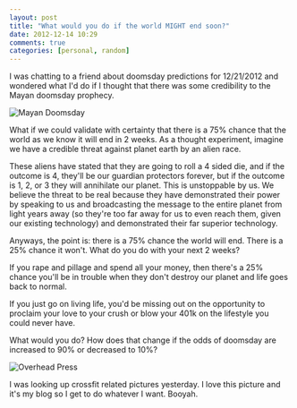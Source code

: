 ```yaml
---
layout: post
title: "What would you do if the world MIGHT end soon?"
date: 2012-12-14 10:29
comments: true
categories: [personal, random]
---
```

I was chatting to a friend about doomsday predictions for 12/21/2012 and wondered what I'd do if I thought that there was some credibility to the Mayan doomsday prophecy.

![Mayan Doomsday](/images/mayan_doomsday.png)

What if we could validate with certainty that there is a 75% chance that the world as we know it will end in 2 weeks.  As a thought experiment, imagine we have a credible threat against planet earth by an alien race.

These aliens have stated that they are going to roll a 4 sided die, and if the outcome is 4, they'll be our guardian protectors forever, but if the outcome is 1, 2, or 3 they will annihilate our planet.  This is unstoppable by us.  We believe the threat to be real because they have demonstrated their power by speaking to us and broadcasting the message to the entire planet from light years away (so they're too far away for us to even reach them, given our existing technology) and demonstrated their far superior technology.

Anyways, the point is: there is a 75% chance the world will end. There is a 25% chance it won't. What do you do with your next 2 weeks?

If you rape and pillage and spend all your money, then there's a 25% chance you'll be in trouble when they don't destroy our planet and life goes back to normal.

If you just go on living life, you'd be missing out on the opportunity to proclaim your love to your crush or blow your 401k on the lifestyle you could never have.

What would you do? How does that change if the odds of doomsday are increased to 90% or decreased to 10%?

![Overhead Press](/images/ohpress.jpg)

I was looking up crossfit related pictures yesterday. I love this picture and it's my blog so I get to do whatever I want. Booyah.
